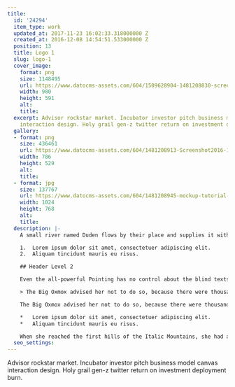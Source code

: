 ```yaml
---
title:
  id: '24294'
  item_type: work
  updated_at: 2017-11-23 16:02:33.318000000 Z
  created_at: 2016-12-08 14:54:51.533000000 Z
  position: 13
  title: Logo 1
  slug: logo-1
  cover_image:
    format: png
    size: 1148495
    url: https://www.datocms-assets.com/604/1509628904-1481208830-screenshot2016-12-0815-53-42.png
    width: 980
    height: 591
    alt: 
    title: 
  excerpt: Advisor rockstar market. Incubator investor pitch business model canvas
    interaction design. Holy grail gen-z twitter return on investment deployment burn.
  gallery:
  - format: png
    size: 436461
    url: https://www.datocms-assets.com/604/1481208913-Screenshot2016-12-0815.54.44.png
    width: 786
    height: 529
    alt: 
    title: 
  - format: jpg
    size: 137767
    url: https://www.datocms-assets.com/604/1481208945-mockup-tutorial-1024x768.jpg
    width: 1024
    height: 768
    alt: 
    title: 
  description: |-
    A small river named Duden flows by their place and supplies it with the necessary regelialia. It is a paradisematic country, in which roasted parts of sentences fly into your mouth.

    1.  Lorem ipsum dolor sit amet, consectetuer adipiscing elit.
    2.  Aliquam tincidunt mauris eu risus.

    ## Header Level 2

    Even the all-powerful Pointing has no control about the blind texts it is an almost unorthographic life One day however a small line of blind text by the name of Lorem Ipsum decided to leave for the far World of Grammar.

    > The Big Oxmox advised her not to do so, because there were thousands of bad Commas, wild Question Marks and devious Semikoli, but the Little Blind Text didn’t listen. She packed her seven versalia, put her initial into the belt and made herself on the way.

    The Big Oxmox advised her not to do so, because there were thousands of bad Commas, wild Question Marks and devious Semikoli, but the Little Blind Text didn’t listen. She packed her seven versalia, put her initial into the belt and made herself on the way.

    *   Lorem ipsum dolor sit amet, consectetuer adipiscing elit.
    *   Aliquam tincidunt mauris eu risus.

    When she reached the first hills of the Italic Mountains, she had a last view back on the skyline of her hometown Bookmarksgrove, the headline of Alphabet Village and the subline of her own road, the Line Lane. Pityful a rethoric question ran over her cheek.
  seo_settings: 
---
```


Advisor rockstar market. Incubator investor pitch business model canvas interaction design. Holy grail gen-z twitter return on investment deployment burn.